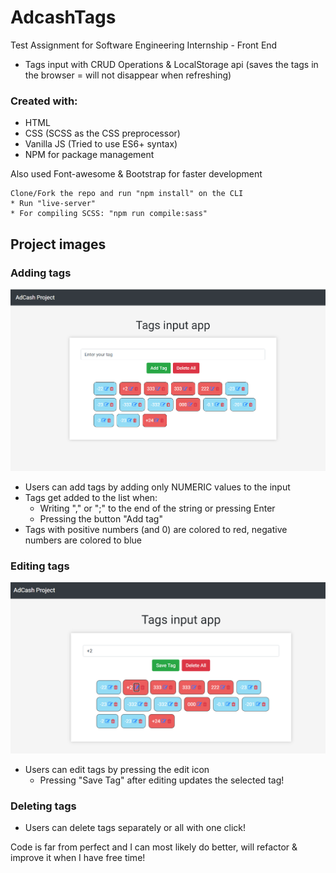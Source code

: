 # AdcashTags

Test Assignment for Software Engineering Internship - Front End
* Tags input with CRUD Operations & LocalStorage api (saves the tags in the browser = will not disappear when refreshing)

### Created with: 
* HTML
* CSS (SCSS as the CSS preprocessor)
* Vanilla JS (Tried to use ES6+ syntax)
* NPM for package management

Also used Font-awesome & Bootstrap for faster development 

~~~~
Clone/Fork the repo and run "npm install" on the CLI
* Run "live-server"
* For compiling SCSS: "npm run compile:sass"
~~~~

## Project images

### Adding tags 
![picture](assets/img/adcash.png)
* Users can add tags by adding only NUMERIC values to the input
* Tags get added to the list when:
  * Writing "," or ";" to the end of the string or pressing Enter
  * Pressing the button "Add tag"
* Tags with positive numbers (and 0) are colored to red, negative numbers are colored to blue

### Editing tags
![picture](assets/img/adcash_2.png)
* Users can edit tags by pressing the edit icon
  * Pressing "Save Tag" after editing updates the selected tag!

### Deleting tags
* Users can delete tags separately or all with one click!

Code is far from perfect and I can most likely do better, will refactor & improve it when I have free time!
